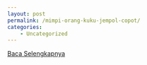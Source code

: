 ```yaml
---
layout: post
permalink: /mimpi-orang-kuku-jempol-copot/
categories:
    - Uncategorized
---
```


[Baca Selengkapnya](/06)
